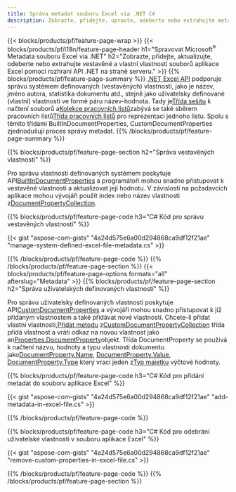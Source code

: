 ```yaml
---
title: Správa metadat souboru Excel via .NET C#
description: Zobrazte, přidejte, upravte, odeberte nebo extrahujte metadata souborů Excel pomocí několika řádků kódu C#
---
```

{{< blocks/products/pf/feature-page-wrap >}}
{{< blocks/products/pf/i18n/feature-page-header h1="Spravovat Microsoft<sup>&reg;</sup> Metadata souboru Excel via .NET" h2="Zobrazte, přidejte, aktualizujte, odeberte nebo extrahujte vestavěné a vlastní vlastnosti souborů aplikace Excel pomocí rozhraní API .NET na straně serveru." >}}
{{% blocks/products/pf/feature-page-summary %}}
[.NET Excel API](/cells/cs/net/) podporuje správu systémem definovaných (vestavěných) vlastností, jako je název, jméno autora, statistika dokumentu atd., stejně jako uživatelsky definované (vlastní) vlastnosti ve formě páru název-hodnota. Tady je[Třída sešitu](https://reference.aspose.com/cells/net/aspose.cells/workbook) k načtení souborů a[Kolekce pracovních listů](https://reference.aspose.com/cells/net/aspose.cells/worksheetcollection)zabývá se také sběrem pracovních listů[Třída pracovních listů](https://reference.aspose.com/cells/net/aspose.cells/worksheet) pro reprezentaci jednoho listu. Spolu s těmito třídami BuiltInDocumentProperties, CustomDocumentProperties zjednodušují proces správy metadat.
{{% /blocks/products/pf/feature-page-summary %}}

{{% blocks/products/pf/feature-page-section h2="Správa vestavěných vlastností" %}}

 Pro správu vlastností definovaných systémem poskytuje API[BuiltInDocumentProperties](https://reference.aspose.com/cells/net/aspose.cells/workbook/properties/builtindocumentproperties) a programátoři mohou snadno přistupovat k vestavěné vlastnosti a aktualizovat její hodnotu. V závislosti na požadavcích aplikace mohou vývojáři použít index nebo název vlastnosti z[DocumentPropertyCollection](https://reference.aspose.com/cells/net/aspose.cells.properties/documentpropertycollection). 

{{% blocks/products/pf/feature-page-code h3="C# Kód pro správu vestavěných vlastností" %}}

{{< gist "aspose-com-gists" "4a24d575e6a00d294868ca9df12f21ae" "manage-system-defined-excel-file-metadata.cs" >}}

{{% /blocks/products/pf/feature-page-code %}}
{{% /blocks/products/pf/feature-page-section %}}
{{< blocks/products/pf/feature-page-options formats="all" afterslug="Metadata" >}}
{{% blocks/products/pf/feature-page-section h2="Správa uživatelských definovaných vlastností" %}}

 Pro správu uživatelsky definovaných vlastností poskytuje API[CustomDocumentProperties](https://reference.aspose.com/cells/net/aspose.cells/workbook/properties/customdocumentproperties) a vývojáři mohou snadno přistupovat k již přidaným vlastnostem a také přidávat nové vlastnosti. Chcete-li přidat vlastní vlastnosti,[Přidat metodu](https://reference.aspose.com/cells/net/aspose.cells.properties/customdocumentpropertycollection/methods/add/index) z[CustomDocumentPropertyCollection](https://reference.aspose.com/cells/net/aspose.cells.properties/customdocumentpropertycollection) třída přidá vlastnost a vrátí odkaz na novou vlastnost jako an[Properties.DocumentProperty](https://reference.aspose.com/cells/net/aspose.cells.properties/documentproperty)objekt. Třída DocumentProperty se používá k načtení názvu, hodnoty a typu vlastnosti dokumentu jako[DocumentProperty.Name](https://reference.aspose.com/cells/net/aspose.cells.properties/documentproperty/properties/name), [DocumentProperty.Value](https://reference.aspose.com/cells/net/aspose.cells.properties/documentproperty/properties/value),  [DocumentProperty.Type](https://reference.aspose.com/cells/net/aspose.cells.properties/documentproperty/properties/type) který vrací jeden z[Typ majetku](https://reference.aspose.com/cells/net/aspose.cells.properties/propertytype) výčtové hodnoty.
 
{{% blocks/products/pf/feature-page-code h3="C# Kód pro přidání metadat do souboru aplikace Excel" %}}

{{< gist "aspose-com-gists" "4a24d575e6a00d294868ca9df12f21ae" "add-metadata-in-excel-file.cs" >}}

{{% /blocks/products/pf/feature-page-code %}}


{{% blocks/products/pf/feature-page-code h3="C# Kód pro odebrání uživatelské vlastnosti v souboru aplikace Excel" %}}

{{< gist "aspose-com-gists" "4a24d575e6a00d294868ca9df12f21ae" "remove-custom-properties-in-excel-file.cs" >}}

{{% /blocks/products/pf/feature-page-code %}}
{{% /blocks/products/pf/feature-page-section %}}
